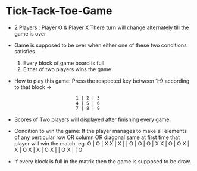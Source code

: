 # Tick-Tack-Toe-Game
* 2 Players : 
    Player O & Player X
  There turn will change alternately till the game is over

* Game is supposed to be over when either one of these two conditions satisfies
    1. Every block of game board is full
    2. Either of two players wins the game
  
* How to play this game:
    Press the respected key between 1-9 according to that block ->
  
                             1 | 2 | 3
                             4 | 5 | 6
                             7 | 8 | 9

* Scores of Two players will displayed after finishing every game:

* Condition to win the game:
   If the player manages to make all elements of any perticular row OR column OR diagonal same at first time
  that player will win the match.
  eg.
             O | O | X      X | X |           | O | O
               | O | X      X | O | O       X | X | O
             X | X | O      X |   | O       X |   | O
             
* If every block is full in the matrix then the game is supposed to be draw.

      

